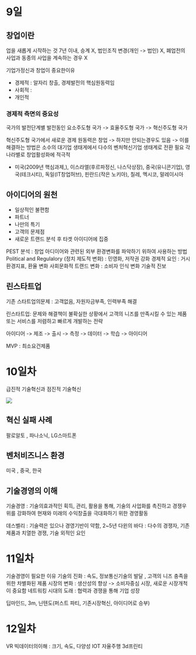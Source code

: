 # 9일
## 창업이란
업을 새롭게 시작하는 것
7년 이내, 승계 X, 법인조직 변경(개인 -> 법인) X, 폐업전의 사업과 동종의 사업을 계속하는 경우 X

기업가정신과 창업이 중요한이유
- 경제적 : 알자리 창출, 경제발전의 핵심원동력임
- 사회적 : 
- 개인적

### 경제적 측면의 중요성
국가의 발전단계별 발전동인
요소주도형 국가 -> 효율주도형 국가 -> 혁신주도형 국가

혁신주도형 국가에서 새로운 경제 원동력은 창업
-> 하지만 안되는경우도 있음
-> 이를 해결하는 방법은 소수의 대기업 생태게에서 다수의 벤처혁신기업 생태계로 전환 필요
각 나라별로 창업활성화에 적극적
- 미국(2009년 핵심과제,), 이스라엘(후르파정신, 나스닥상장), 중국(유니콘기업), 영국(테크시티), 독일(IT창업허브), 핀란드(작은 노키아), 칠레, 멕시코, 말레이시아

## 아이디어의 원천
- 일상적인 불편함
- 파트너
- 나만의 특기
- 고객의 문제점
- 새로운 트랜드 분석 후 타겟 아이디어에 집중

PEST 분석 : 창업 아디이어와 관련된 외부 환경변화를 파악하기 위하여 사용하는 방법
Political and Regulalory (정치 제도적 변화) : 민영화, 저작권 강화
경제적 요인 : 거시환경지표, 환율 변화
사회문화적 트랜드 변화 : 소비자 인식 변화
기술적 진보


## 린스타트업
기존 스타트업의문제 : 고객없음, 자원자금부족, 인력부족 해결

린스타트업: 문제와 해결책이 불확실한 상황에서 고객의 니즈를 만족시킬 수 있는 제품 또는 서비스를 저렴하고 빠르게 개발하는 전략

아이디어 -> 제조 -> 출시 -> 측정 -> 데이터 -> 학습 -> 아이디어

MVP : 최소요건제품

# 10일차
급진적 기술혁신과 점진적 기술혁신

![](https://i.imgur.com/Bw2IZrC.png)

## 혁신 실패 사례
팔로알토 , 파나소닉, LG스마트폰

## 벤처비즈니스 환경
미국 , 중국, 한국

## 기술경영의 이해
기술경영 : 기술의효과적인 획득, 관리, 활용을 통해, 기술의 사업화를 촉진하고 경쟁우위를 강화하여 현재와 미래의 수익창출을 극대화하기 위한 경영활동

데스벨리 : 기술력은 있으나 경영기반이 약함, 2~5년
다윈의 바다 : 다수의 경쟁자, 기존 제품과 치열한 경쟁, 기술 외적인 요인

# 11일차
기술경영이 필요한 이유
기술의 진화 : 속도, 정보통신기술의 발달 , 고객의 니즈 충족을 위한 차별화된 제품
시장의 변화 : 생산성의 향상 -> 소비자중심 시장, 새로운 시장개척이 중요함
네트워킹 시대의 도래 : 협력과 경쟁을 통해 기업 성장

딥마인드, 3m, 닌텐도(퍼스트 파티, 기존시장혁신, 아이디어로 승부)

# 12일차
VR
빅데이터의이해 : 크기, 속도, 다양성
IOT
자율주행
3d프린티